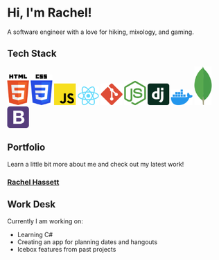# Hi, I'm Rachel!

A software engineer with a love for hiking, mixology, and gaming. 

## Tech Stack
<img src="./assets/html-5.svg" width="50"> <img src="./assets/css-3.svg" width="50"> <img src="./assets/javascript.svg" width="50"> <img src="./assets/React-icon.png" width="50"> <img src="./assets/git-icon.svg" width="50">
<img src="./assets/nodejs-icon.svg" width="50"> <img src="./assets/django.svg" width="50"> <img src="./assets/docker-icon.svg" width="50"> <img src="./assets/mongodb-icon.svg" width="40"> <img src="./assets/bootstrap.svg" width="50">

## Portfolio

Learn a little bit more about me and check out my latest work!

### <a href="https://rachel-hassett.netlify.app/about">Rachel Hassett</a>

## Work Desk

Currently I am working on:

- Learning C#
- Creating an app for planning dates and hangouts
- Icebox features from past projects
